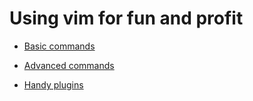 Using __vim__ for fun and profit
================================

* [Basic commands]()

* [Advanced commands]()

* [Handy plugins]()


